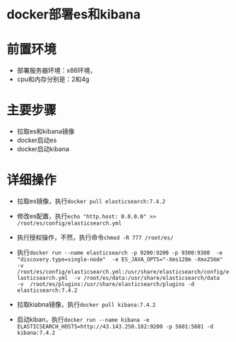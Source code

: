 # docker部署es和kibana

# 前置环境

- 部署服务器环境：x86环境，
- cpu和内存分别是：2和4g

# 主要步骤

- 拉取es和kibana镜像
- docker启动es
- docker启动kibana

# 详细操作

- 拉取es镜像，执行`docker pull elasticsearch:7.4.2`



- 修改es配置，执行`echo "http.host: 0.0.0.0" >> /root/es/config/elasticsearch.yml`
- 执行授权操作，不然，执行命令`chmod -R 777 /root/es/`
- 执行`docker run --name elasticsearch -p 9200:9200 -p 9300:9300  -e  "discovery.type=single-node"  -e ES_JAVA_OPTS="-Xms128m -Xmx256m"  -v /root/es/config/elasticsearch.yml:/usr/share/elasticsearch/config/elasticsearch.yml  -v /root/es/data:/usr/share/elasticsearch/data   -v  /root/es/plugins:/usr/share/elasticsearch/plugins -d elasticsearch:7.4.2`

- 拉取kiabna镜像，执行`docker pull kibana:7.4.2`
- 启动kiban，执行`docker run --name kibana -e ELASTICSEARCH_HOSTS=http://43.143.250.182:9200 -p 5601:5601 -d kibana:7.4.2`